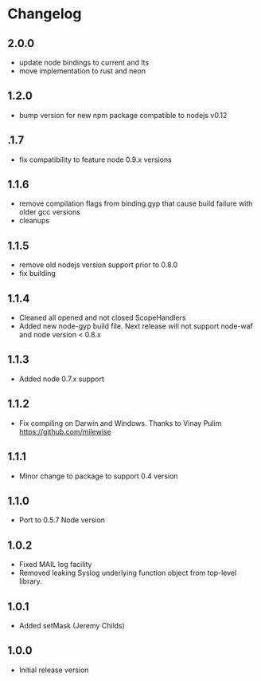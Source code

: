 # Changelog

## 2.0.0

* update node bindings to current and lts
* move implementation to rust and neon

## 1.2.0

* bump version for new npm package compatible to nodejs v0.12

## .1.7

* fix compatibility to feature node 0.9.x versions

## 1.1.6

* remove compilation flags from binding.gyp that cause build failure with older gcc versions
* cleanups

## 1.1.5

* remove old nodejs version support prior to 0.8.0
* fix building

## 1.1.4

* Cleaned all opened and not closed ScopeHandlers
* Added new node-gyp build file. Next release will not support node-waf and node version < 0.8.x

## 1.1.3

* Added node 0.7.x support

## 1.1.2

* Fix compiling on Darwin and Windows. Thanks to Vinay Pulim https://github.com/milewise

## 1.1.1

* Minor change to package to support 0.4 version

## 1.1.0

* Port to 0.5.7 Node version

## 1.0.2

* Fixed MAIL log facility
* Removed leaking Syslog underlying function object from top-level library.

## 1.0.1

* Added setMask (Jeremy Childs)

## 1.0.0

* Initial release version
